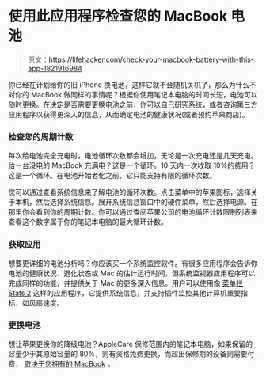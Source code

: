 # 使用此应用程序检查您的 MacBook 电池

> 原文：<https://lifehacker.com/check-your-macbook-battery-with-this-app-1821916984>

你已经在计划给你的旧 iPhone 换电池，这样它就不会随机关机了，那么为什么不对你的 MacBook 做同样的事情呢？根据你使用笔记本电脑的时间长短，电池可以随时更换。在决定是否需要更换电池之前，你可以自己研究系统，或者咨询第三方应用程序以获得更深入的信息，从而确定电池的健康状况(或者预约苹果商店)。



### **检查您的周期计数**

每次给电池完全充电时，电池循环次数都会增加，无论是一次充电还是几天充电。给一台没电的 MacBook 充满电？这是一个循环。10 天内一次收取 10%的费用？这是一个循环。在电池开始老化之前，它只能支持有限的循环次数。

您可以通过查看系统信息来了解电池的循环次数。点击菜单中的苹果图标，选择关于本机，然后选择系统信息。展开系统信息窗口中的硬件菜单，然后选择电源。在那里你会看到你的周期计数。你可以通过查阅苹果公司的电池循环计数限制列表来查看这个数字属于你的笔记本电脑的最大循环计数。

### **获取应用**

想要更详细的电池分析吗？你应该买一个系统监控软件。有很多应用程序会告诉你电池的健康状况、退化状态或 Mac 的估计运行时间，但系统监视器应用程序可以完成同样的功能，并提供关于 Mac 的更多深入信息。用户可以使用像 [菜单栏 Stats 2](https://lifehacker.com/menubar-stats-2-is-a-mac-system-monitor-with-support-fo-1791346705) 这样的应用程序，它提供系统信息，并支持插件监控其他计算机重要指标，如风扇速度。

### **更换电池**

想让苹果更换你的降级电池？AppleCare 保修范围内的笔记本电脑，如果保留的容量少于其原始容量的 80%，则有资格免费更换，而超出保修期的设备则需要付费， [取决于您拥有的 MacBook](https://support.apple.com/mac/repair/service) 。